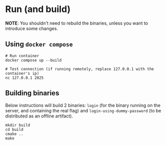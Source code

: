 # Run (and build)

**NOTE**: You shouldn't need to rebuild the binaries, unless you want to introduce some changes.

## Using `docker compose`

```
# Run container
docker compose up --build

# Test connection (if running remotely, replace 127.0.0.1 with the container's ip)
nc 127.0.0.1 2025
```

## Building binaries

Below instructions will build 2 binaries: `login` (for the binary running on the server, and containing the real flag) and `login-using-dummy-password` (to be distributed
as an offline artifact).

```
mkdir build
cd build
cmake ..
make
```
